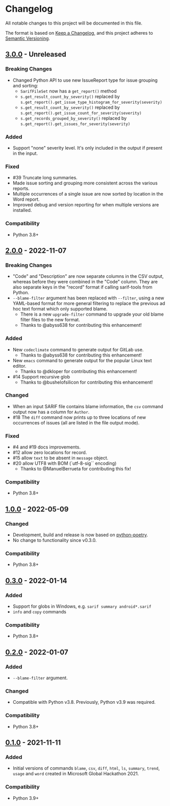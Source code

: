 # Changelog

All notable changes to this project will be documented in this file.

The format is based on [Keep a Changelog](https://keepachangelog.com/en/1.0.0/),
and this project adheres to [Semantic Versioning](https://semver.org/spec/v2.0.0.html).

## [3.0.0](releases/tag/v3.0.0) - Unreleased

### Breaking Changes

- Changed Python API to use new IssueReport type for issue grouping and sorting:
  - `SarifFileSet` now has a `get_report()` method
  - `s.get_result_count_by_severity()` replaced by
    `s.get_report().get_issue_type_histogram_for_severity(severity)`
  - `s.get_result_count_by_severity()` replaced by
    `s.get_report().get_issue_count_for_severity(severity)`
  - `s.get_records_grouped_by_severity()` replaced by
    `s.get_report().get_issues_for_severity(severity)`

### Added

- Support "none" severity level.  It's only included in the output if present in the input.

### Fixed

- #39 Truncate long summaries.
- Made issue sorting and grouping more consistent across the various reports.
- Multiple occurrences of a single issue are now sorted by location in the Word report.
- Improved debug and version reporting for when multiple versions are installed.

### Compatibility

- Python 3.8+

## [2.0.0](releases/tag/v2.0.0) - 2022-11-07

### Breaking Changes

- "Code" and "Description" are now separate columns in the CSV output, whereas before they were
  combined in the "Code" column.  They are also separate keys in the "record" format if calling
  sarif-tools from Python.
- `--blame-filter` argument has been replaced with `--filter`, using a new YAML-based format for
  more general filtering to replace the previous ad hoc text format which only supported blame.
  - There is a new `upgrade-filter` command to upgrade your old blame filter files to the new
    format.
  - Thanks to @abyss638 for contributing this enhancement!

### Added

- New `codeclimate` command to generate output for GitLab use.
  - Thanks to @abyss638 for contributing this enhancement!
- New `emacs` command to generate output for the popular Linux text editor.
  - Thanks to @dkloper for contributing this enhancement!
- #14 Support recursive glob
  - Thanks to @bushelofsilicon for contributing this enhancement!

### Changed

- When an input SARIF file contains blame information, the `csv` command output now has a column
  for `Author`.
- #18 The `diff` command now prints up to three locations of new occurrences of issues (all are
  listed in the file output mode).

### Fixed

- #4 and #19 docs improvements.
- #12 allow zero locations for record.
- #15 allow `text` to be absent in `message` object.
- #20 allow UTF8 with BOM (`utf-8-sig`` encoding)
  - Thanks to @ManuelBerrueta for contributing this fix!

### Compatibility

- Python 3.8+

## [1.0.0](releases/tag/v1.0.0) - 2022-05-09

### Changed

- Development, build and release is now based on [python-poetry](https://python-poetry.org).
- No change to functionality since v0.3.0.

### Compatibility

- Python 3.8+

## [0.3.0](releases/tag/v0.3.0) - 2022-01-14

### Added

- Support for globs in Windows, e.g. `sarif summary android*.sarif`
- `info` and `copy` commands

### Compatibility

- Python 3.8+

## [0.2.0](releases/tag/v0.2.0) - 2022-01-07

### Added

- `--blame-filter` argument.

### Changed

- Compatible with Python v3.8.  Previously, Python v3.9 was required.

### Compatibility

- Python 3.8+

## [0.1.0](releases/tag/v0.1.0) - 2021-11-11

### Added

- Initial versions of commands `blame`, `csv`, `diff`, `html`, `ls`, `summary`, `trend`, `usage` and `word` created in Microsoft Global Hackathon 2021.

### Compatibility

- Python 3.9+
